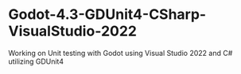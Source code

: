 # Godot-4.3-GDUnit4-CSharp-VisualStudio-2022
Working on Unit testing with Godot using Visual Studio 2022 and C# utilizing GDUnit4
